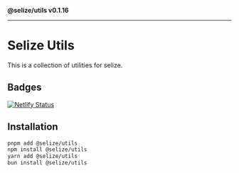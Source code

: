**@selize/utils v0.1.16**

***

# Selize Utils
This is a collection of utilities for selize.

## Badges
[![Netlify Status](https://api.netlify.com/api/v1/badges/1ecaeb03-ea83-4e3c-a3ca-6a3584b74438/deploy-status)](https://app.netlify.com/projects/selize-utils/deploys)

## Installation
```sh
pnpm add @selize/utils
npm install @selize/utils
yarn add @selize/utils
bun install @selize/utils
```
